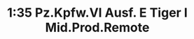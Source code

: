 ---
layout: product
title: "1:35 Pz.Kpfw.VI Ausf. E Tiger I Mid.Prod.Remote"
price: "14000" 
desc: "Maketa"
img_path: "/assets/img/DRA6866.webp"
brand: "Dragon"
available: false
special_offer: false
new: false
soon: false
cat: "010000"
subcat: "010600"
subsubcat: "0N/A"
sifra: "DRA6866"
popular: false
spec: false
---